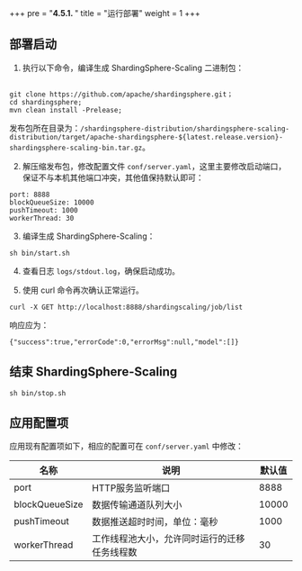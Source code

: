 +++
pre = "<b>4.5.1. </b>"
title = "运行部署"
weight = 1
+++

## 部署启动

1. 执行以下命令，编译生成 ShardingSphere-Scaling 二进制包：

```

git clone https://github.com/apache/shardingsphere.git；
cd shardingsphere;
mvn clean install -Prelease;
```

发布包所在目录为：`/shardingsphere-distribution/shardingsphere-scaling-distribution/target/apache-shardingsphere-${latest.release.version}-shardingsphere-scaling-bin.tar.gz`。

2. 解压缩发布包，修改配置文件 `conf/server.yaml`，这里主要修改启动端口，保证不与本机其他端口冲突，其他值保持默认即可：

```
port: 8888
blockQueueSize: 10000
pushTimeout: 1000
workerThread: 30
```

3. 编译生成 ShardingSphere-Scaling：

```
sh bin/start.sh
```

4. 查看日志 `logs/stdout.log`，确保启动成功。

5. 使用 curl 命令再次确认正常运行。

```
curl -X GET http://localhost:8888/shardingscaling/job/list
```

响应应为：

```
{"success":true,"errorCode":0,"errorMsg":null,"model":[]}
```

## 结束 ShardingSphere-Scaling
   
 ```
 sh bin/stop.sh
 ```
 
## 应用配置项
 
应用现有配置项如下，相应的配置可在 `conf/server.yaml` 中修改：

| 名称           | 说明                                    | 默认值 |
| -------------- | -------------------------------------- | ------ |
| port           | HTTP服务监听端口                         | 8888   |
| blockQueueSize | 数据传输通道队列大小                      | 10000  |
| pushTimeout    | 数据推送超时时间，单位：毫秒               | 1000   |
| workerThread   | 工作线程池大小，允许同时运行的迁移任务线程数 | 30     |
 
